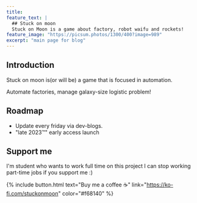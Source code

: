 ```yaml
---
title: 
feature_text: |
  ## Stuck on moon
  Stuck on Moon is a game about factory, robot waifu and rockets!
feature_image: "https://picsum.photos/1300/400?image=989"
excerpt: "main page for blog"
---
```

## Introduction
Stuck on moon is(or will be) a game that is focused in automation.

Automate factories, manage galaxy-size logistic problem!

## Roadmap
- Update every friday via dev-blogs.
- "late 2023™"  early access launch

## Support me

I'm student who wants to work full time on this project
I can stop working part-time jobs if you support me :)

{% include button.html text="Buy me a coffee ☕️" link="https://ko-fi.com/stuckonmoon" color="#f68140" %}



<!--

- 

## My story

I'm a student who is very keen to make a game.

I started making games since 2012, since then, I really wanted to make factory themed game,
Since then, I went though many projects. From school project to game development club,
It's no exaggeration that I dedicated my teen~20s to game development.

I revisited "2012 game note" often, which was mainly about this project "Stuck on Moon", which I had very much doubt that I had skill and colleagues to finish this project, since I really adored this project.

Finally last year, I invested some time researching [Unity DOTS](https://unity.com/dots). Which made me pretty certain that I finally had skills to start making stuck on moon.

So, what I want to say is, I really adore this project. I really wanted to share my passion :)





I mainly used Unity since 2016, before then I used generic graphic library (allegro and XNA, to be specific)

## Customising

When using Alembic as a theme means you can take advantage of the file overriding method. This allows you to overwrite any file in this theme with your own custom file, by matching the file name and path. The most common example of this would be if you want to add your own styles or change the core style settings.

To add your own styles copy the [`styles.scss`](https://github.com/daviddarnes/alembic/blob/master/assets/styles.scss) into your own project with the same file path (`assets/styles.scss`). From there you can add your own styles, you can even optionally ignore the theme styles by removing the `@import "alembic";` line.

If you're looking to set your own colours and fonts you can overwrite them by matching the variable names from the [`_settings.scss`](https://github.com/daviddarnes/alembic/blob/master/_sass/_settings.scss) file in your own `styles.scss`, make sure to state them before the `@import "alembic";` line so they take effect. The settings are a mixture of custom variables and settings from [Sassline](https://medium.com/@jakegiltsoff/sassline-v2-0-e424b2881e7e) - follow the link to find out how to configure the typographic settings.
-->